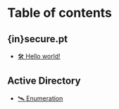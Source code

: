 # Table of contents

## {in}secure.pt

* [🛠 Hello world!](README.md)

## Active Directory

* [🛰 Enumeration](<Active Directory/enumeration.md>)
